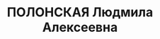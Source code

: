 ---
title: ПОЛОНСКАЯ Людмила Алексеевна
description: 'Род. в 1911, Ленинград, русская, обр.: высшее, б/п. Проживала: Томск.
  ТИИ, зав.химлабораторией

  Арестована 18.12.1936. Обв.: троцк. фаш-терр. орг-я. Приговор: 29.04.1937 – 10 лет,
  5 лет поражения в правах.

  Реабилитирована 02.04.1957'
---
